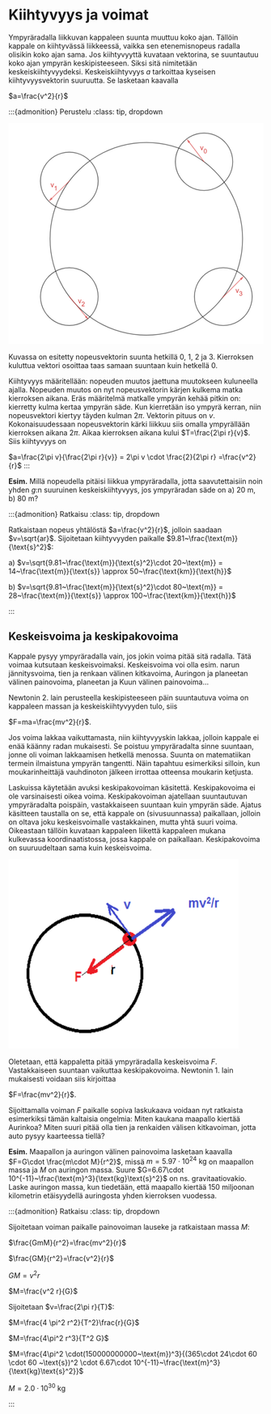 # Kiihtyvyys ja voimat

Ympyräradalla liikkuvan kappaleen suunta muuttuu koko ajan. Tällöin kappale on kiihtyvässä liikkeessä, vaikka sen etenemisnopeus radalla olisikin koko ajan sama. Jos kiihtyvyyttä kuvataan vektorina, se suuntautuu koko ajan ympyrän keskipisteeseen. Siksi sitä nimitetään keskeiskiihtyvyydeksi. Keskeiskiihtyvyys $a$ tarkoittaa kyseisen kiihtyvyysvektorin suuruutta. Se lasketaan kaavalla 

$a=\frac{v^2}{r}$

:::{admonition} Perustelu
:class: tip, dropdown

![Keskeiskiihtyvyyden perustelu](keskeiskiihtyvyys_perustelu.png "Keskeiskiihtyvyyden perustelu")

Kuvassa on esitetty nopeusvektorin suunta hetkillä 0, 1, 2 ja 3. Kierroksen kuluttua vektori osoittaa taas samaan suuntaan kuin hetkellä 0.

Kiihtyvyys määritellään: nopeuden muutos jaettuna muutokseen kuluneella ajalla. Nopeuden muutos on nyt nopeusvektorin kärjen kulkema matka kierroksen aikana. Eräs määritelmä matkalle ympyrän kehää pitkin on: kierretty kulma kertaa ympyrän säde. Kun kierretään iso ympyrä kerran, niin nopeusvektori kiertyy täyden kulman $2\pi$. Vektorin pituus on $v$. Kokonaisuudessaan nopeusvektorin kärki liikkuu siis omalla ympyrällään kierroksen aikana $2\pi$. Aikaa kierroksen aikana kului $T=\frac{2\pi r}{v}$. Siis kiihtyvyys on 

$a=\frac{2\pi v}{\frac{2\pi r}{v}} = 2\pi v \cdot \frac{2}{2\pi r} =\frac{v^2}{r}$
:::

**Esim.** Millä nopeudella pitäisi liikkua ympyräradalla, jotta saavutettaisiin noin yhden $g$:n suuruinen keskeiskiihtyvyys, jos ympyräradan säde on a) 20 m, b) 80 m?

:::{admonition} Ratkaisu
:class: tip, dropdown

Ratkaistaan nopeus yhtälöstä $a=\frac{v^2}{r}$, jolloin saadaan $v=\sqrt{ar}$. Sijoitetaan kiihtyvyyden paikalle $9.81~\frac{\text{m}}{\text{s}^2}$:

a) $v=\sqrt{9.81~\frac{\text{m}}{\text{s}^2}\cdot 20~\text{m}} = 14~\frac{\text{m}}{\text{s}} \approx 50~\frac{\text{km}}{\text{h}}$

b) $v=\sqrt{9.81~\frac{\text{m}}{\text{s}^2}\cdot 80~\text{m}} = 28~\frac{\text{m}}{\text{s}} \approx 100~\frac{\text{km}}{\text{h}}$

:::

## Keskeisvoima ja keskipakovoima

Kappale pysyy ympyräradalla vain, jos jokin voima pitää sitä radalla. Tätä voimaa kutsutaan keskeisvoimaksi. Keskeisvoima voi olla esim. narun jännitysvoima, tien ja renkaan välinen kitkavoima, Auringon ja planeetan välinen painovoima, planeetan ja Kuun välinen painovoima...


Newtonin 2. lain perusteella keskipisteeseen päin suuntautuva voima on kappaleen massan ja keskeiskiihtyvyyden tulo, siis

$F=ma=\frac{mv^2}{r}$.

Jos voima lakkaa vaikuttamasta, niin kiihtyvyyskin lakkaa, jolloin kappale ei enää käänny radan mukaisesti. Se poistuu ympyräradalta sinne suuntaan, jonne oli voiman lakkaamisen hetkellä menossa. Suunta on matematiikan termein ilmaistuna ympyrän tangentti. Näin tapahtuu esimerkiksi silloin, kun moukarinheittäjä vauhdinoton jälkeen irrottaa otteensa moukarin ketjusta.

Laskuissa käytetään avuksi keskipakovoiman käsitettä. Keskipakovoima ei ole varsinaisesti oikea voima. Keskipakovoiman ajatellaan suuntautuvan ympyräradalta poispäin, vastakkaiseen suuntaan kuin ympyrän säde. Ajatus käsitteen taustalla on se, että kappale on (sivusuunnassa) paikallaan, jolloin on oltava joku keskeisvoimalle vastakkainen, mutta yhtä suuri voima. Oikeastaan tällöin kuvataan kappaleen liikettä kappaleen mukana kulkevassa koordinaatistossa, jossa kappale on paikallaan. Keskipakovoima on suuruudeltaan sama kuin keskeisvoima.

![Keskipakovoima](keskipakovoima.png "Keskipakovoima")

Oletetaan, että kappaletta pitää ympyräradalla keskeisvoima $F$. Vastakkaiseen suuntaan vaikuttaa keskipakovoima. Newtonin 1. lain mukaisesti voidaan siis kirjoittaa

$F=\frac{mv^2}{r}$.

Sijoittamalla voiman $F$ paikalle sopiva laskukaava voidaan nyt ratkaista esimerkiksi tämän kaltaisia ongelmia: Miten kaukana maapallo kiertää Aurinkoa? Miten suuri pitää olla tien ja renkaiden välisen kitkavoiman, jotta auto pysyy kaarteessa tiellä?

**Esim.** Maapallon ja auringon välinen painovoima lasketaan kaavalla $F=G\cdot \frac{m\cdot M}{r^2}$, missä $m=5.97\cdot 10^{24}~\text{kg}$ on maapallon massa ja $M$ on auringon massa. Suure $G=6.67\cdot 10^{-11}~\frac{\text{m}^3}{\text{kg}\text{s}^2}$ on ns. gravitaatiovakio. Laske auringon massa, kun tiedetään, että maapallo kiertää 150 miljoonan kilometrin etäisyydellä auringosta yhden kierroksen vuodessa.

:::{admonition} Ratkaisu
:class: tip, dropdown

Sijoitetaan voiman paikalle painovoiman lauseke ja ratkaistaan massa $M$:

$\frac{GmM}{r^2}=\frac{mv^2}{r}$

$\frac{GM}{r^2}=\frac{v^2}{r}$

$GM=v^2r$

$M=\frac{v^2 r}{G}$

Sijoitetaan $v=\frac{2\pi r}{T}$:

$M=\frac{4 \pi^2 r^2}{T^2}\frac{r}{G}$

$M=\frac{4\pi^2 r^3}{T^2 G}$

$M=\frac{4\pi^2 \cdot(150000000000~\text{m})^3}{(365\cdot 24\cdot 60 \cdot 60 ~\text{s})^2 \cdot 6.67\cdot 10^{-11}~\frac{\text{m}^3}{\text{kg}\text{s}^2}}$

$M=2.0\cdot 10^{30}~\text{kg}$


:::